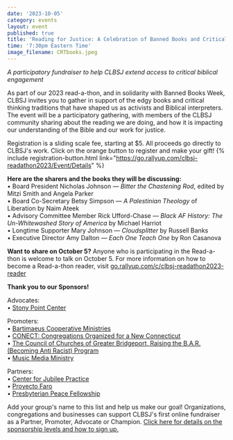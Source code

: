 ```yaml
---
date: '2023-10-05'
category: events
layout: event
published: true
title: 'Reading for Justice: A Celebration of Banned Books and Critical Thinking'
time: '7:30pm Eastern Time'
image_filename: CRTbooks.jpeg
---
```

_A participatory fundraiser to help CLBSJ extend access to critical biblical engagement_

As part of our 2023 read-a-thon, and in solidarity with Banned Books Week, CLBSJ invites you to gather in support of the edgy books and critical thinking traditions that have shaped us as activists and Biblical interpreters. The event will be a participatory gathering, with members of the CLBSJ community sharing about the reading we are doing, and how it is impacting our understanding of the Bible and our work for justice. 

Registration is a sliding scale fee, starting at $5. All proceeds go directly to CLBSJ's work. Click on the orange button to register and make your gift!
{% include registration-button.html link="https://go.rallyup.com/clbsj-readathon2023/Event/Details" %}

**Here are the sharers and the books they will be discussing:**<br>
• Board President Nicholas Johnson — _Bitter the Chastening Rod_, edited by Mitzi Smith and Angela Parker <br>
• Board Co-Secretary Betsy Simpson — _A Palestinian Theology_ of Liberation by Naim Ateek <br>
• Advisory Committee Member Rick Ufford-Chase — _Black AF History: The Un-Whitewashed Story of America_ by Michael Harriot<br>
• Longtime Supporter Mary Johnson — _Cloudsplitter_ by Russell Banks<br>
• Executive Director Amy Dalton — _Each One Teach One_ by Ron Casanova<br>

**Want to share on October 5?** Anyone who is participating in the Read-a-thon is welcome to talk on October 5. For more information on how to become a Read-a-thon reader, visit [go.rallyup.com/c/clbsj-readathon2023-reader](https://go.rallyup.com/c/clbsj-readathon2023-reader)

**Thank you to our Sponsors!**

Advocates:<br>
• [Stony Point Center](https://stonypointcenter.org/)

Promoters:<br>
• [Bartimaeus Cooperative Ministries](https://www.bcm-net.org/)<br>
• [CONECT: Congregations Organized for a New Connecticut](https://weconect.org/)<br>
• [The Council of Churches of Greater Bridgeport, Raising the B.A.R. (Becoming Anti Racist) Program](https://www.ccgb.org/rtb)<br>
• [Music Media Ministry](https://www.musicmediaministry.com/MMM/)

Partners:<br>
• [Center for Jubilee Practice](https://jubileepractice.org/)<br>
• [Proyecto Faro](https://proyectofarorockland.org/)<br>
• [Presbyterian Peace Fellowship](https://www.presbypeacefellowship.org/)

Add your group's name to this list and help us make our goal! Organizations, congregations and businesses can support CLBSJ's first online fundraiser as a Partner, Promoter, Advocate or Champion. [Click here for details on the sponsorship levels and how to sign up.](https://clbsj.org/assets/Oct5-Fundraiser-SponsorshipOptions.pdf)
